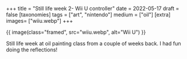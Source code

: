 +++
title = "Still life week 2- Wii U controller"
date = 2022-05-17
draft =  false
[taxonomies]
tags = ["art", "nintendo"]
medium = ["oil"]
[extra]
images= ["wiiu.webp"]
+++

{{ image(class="framed", src="wiiu.webp", alt="Wii U") }}

Still life week at oil painting class from a couple of weeks back. I had fun doing the reflections!
